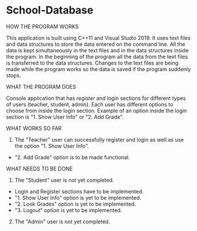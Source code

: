 # School-Database
HOW THE PROGRAM WORKS

This application is built using C++11 and Visual Studio 2019. It uses text files and data structures to store the data entered on the command line. All the data is kept simultaneously in the text files and in the data structures inside the program. In the beginning of the program all the data from the text files is transferred to the data structures. Changes to the text files are being made while the program works so the data is saved if the program suddenly stops.

WHAT THE PROGRAM DOES

Console application that has register and login sections for different types of users (teacher, student, admin). Each user has different options to choose from inside the login section. Example of an option inside the login section is "1. Show User Info" or "2. Add Grade". 

WHAT WORKS SO FAR

1. The "Teacher" user can successfully register and login as well as use the option "1. Show User Info".
 - "2. Add Grade" option is to be made functional.

WHAT NEEDS TO BE DONE

1. The "Student" user is not yet completed.
 - Login and Register sections have to be implemented.
 - "1. Show User Info" option is yet to be implemented.
 - "2. Look Grades" option is yet to be implemented.
 - "3. Logout" option is yet to be implemented.
 
2. The "Admin" user is not yet completed.

